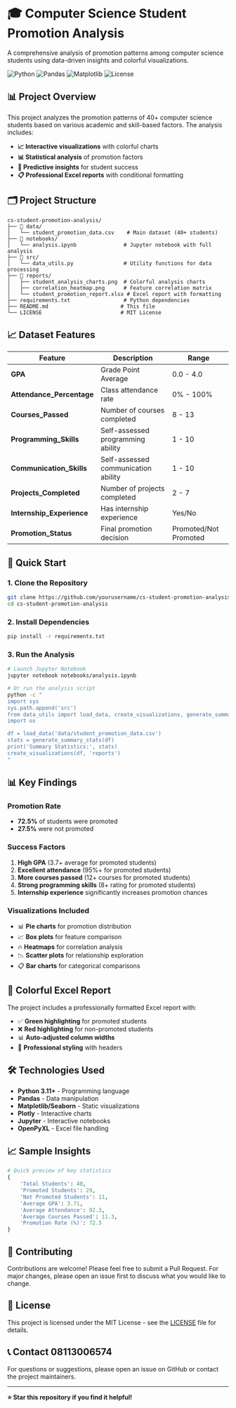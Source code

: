 # 🎓 Computer Science Student Promotion Analysis

A comprehensive analysis of promotion patterns among computer science students using data-driven insights and colorful visualizations.

![Python](https://img.shields.io/badge/Python-3.11-blue.svg)
![Pandas](https://img.shields.io/badge/Pandas-2.1-green.svg)
![Matplotlib](https://img.shields.io/badge/Matplotlib-3.8-orange.svg)
![License](https://img.shields.io/badge/License-MIT-purple.svg)

## 📊 Project Overview

This project analyzes the promotion patterns of 40+ computer science students based on various academic and skill-based factors. The analysis includes:

- **📈 Interactive visualizations** with colorful charts
- **📊 Statistical analysis** of promotion factors
- **🎯 Predictive insights** for student success
- **📋 Professional Excel reports** with conditional formatting

## 🗂️ Project Structure

```
cs-student-promotion-analysis/
├── 📁 data/
│   └── student_promotion_data.csv    # Main dataset (40+ students)
├── 📁 notebooks/
│   └── analysis.ipynb               # Jupyter notebook with full analysis
├── 📁 src/
│   └── data_utils.py                # Utility functions for data processing
├── 📁 reports/
│   ├── student_analysis_charts.png  # Colorful analysis charts
│   ├── correlation_heatmap.png      # Feature correlation matrix
│   └── student_promotion_report.xlsx # Excel report with formatting
├── requirements.txt                 # Python dependencies
├── README.md                       # This file
└── LICENSE                         # MIT License
```

## 📈 Dataset Features

| Feature | Description | Range |
|---------|-------------|--------|
| **GPA** | Grade Point Average | 0.0 - 4.0 |
| **Attendance_Percentage** | Class attendance rate | 0% - 100% |
| **Courses_Passed** | Number of courses completed | 8 - 13 |
| **Programming_Skills** | Self-assessed programming ability | 1 - 10 |
| **Communication_Skills** | Self-assessed communication ability | 1 - 10 |
| **Projects_Completed** | Number of projects completed | 2 - 7 |
| **Internship_Experience** | Has internship experience | Yes/No |
| **Promotion_Status** | Final promotion decision | Promoted/Not Promoted |

## 🚀 Quick Start

### 1. Clone the Repository
```bash
git clone https://github.com/yourusername/cs-student-promotion-analysis.git
cd cs-student-promotion-analysis
```

### 2. Install Dependencies
```bash
pip install -r requirements.txt
```

### 3. Run the Analysis
```bash
# Launch Jupyter Notebook
jupyter notebook notebooks/analysis.ipynb

# Or run the analysis script
python -c "
import sys
sys.path.append('src')
from data_utils import load_data, create_visualizations, generate_summary_stats
import os

df = load_data('data/student_promotion_data.csv')
stats = generate_summary_stats(df)
print('Summary Statistics:', stats)
create_visualizations(df, 'reports')
"
```

## 📊 Key Findings

### Promotion Rate
- **72.5%** of students were promoted
- **27.5%** were not promoted

### Success Factors
1. **High GPA** (3.7+ average for promoted students)
2. **Excellent attendance** (95%+ for promoted students)
3. **More courses passed** (12+ courses for promoted students)
4. **Strong programming skills** (8+ rating for promoted students)
5. **Internship experience** significantly increases promotion chances

### Visualizations Included
- 📊 **Pie charts** for promotion distribution
- 📈 **Box plots** for feature comparison
- 🔥 **Heatmaps** for correlation analysis
- 📉 **Scatter plots** for relationship exploration
- 📋 **Bar charts** for categorical comparisons

## 🎨 Colorful Excel Report

The project includes a professionally formatted Excel report with:
- ✅ **Green highlighting** for promoted students
- ❌ **Red highlighting** for non-promoted students
- 📊 **Auto-adjusted column widths**
- 🎨 **Professional styling** with headers

## 🛠️ Technologies Used

- **Python 3.11+** - Programming language
- **Pandas** - Data manipulation
- **Matplotlib/Seaborn** - Static visualizations
- **Plotly** - Interactive charts
- **Jupyter** - Interactive notebooks
- **OpenPyXL** - Excel file handling

## 📈 Sample Insights

```python
# Quick preview of key statistics
{
    'Total Students': 40,
    'Promoted Students': 29,
    'Not Promoted Students': 11,
    'Average GPA': 3.71,
    'Average Attendance': 92.3,
    'Average Courses Passed': 11.3,
    'Promotion Rate (%)': 72.5
}
```

## 🤝 Contributing

Contributions are welcome! Please feel free to submit a Pull Request. For major changes, please open an issue first to discuss what you would like to change.

## 📄 License

This project is licensed under the MIT License - see the [LICENSE](LICENSE) file for details.

## 📞 Contact 08113006574

For questions or suggestions, please open an issue on GitHub or contact the project maintainers.

---

**⭐ Star this repository if you find it helpful!**
